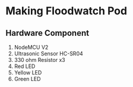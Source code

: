 # Making Floodwatch Pod

## Hardware Component
1. NodeMCU V2 
2. Ultrasonic Sensor HC-SR04
3. 330 ohm Resistor x3
4. Red LED
5. Yellow LED
6. Green LED
